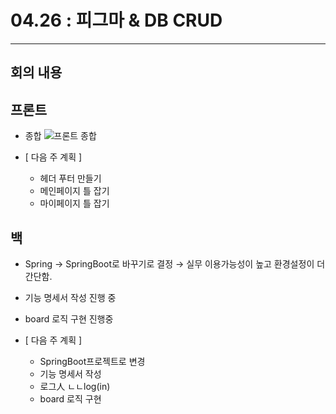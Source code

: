 # 04.26 : 피그마 & DB CRUD

---

## 회의 내용

## 프론트

- 종합
  ![프론트 종합](https://user-images.githubusercontent.com/76879122/166456804-c9d8bf18-9d89-486f-a90e-1302ff5089bc.png)

- [ 다음 주 계획 ]
  - 헤더 푸터 만들기
  - 메인페이지 틀 잡기
  - 마이페이지 틀 잡기

## 백

- Spring → SpringBoot로 바꾸기로 결정 → 실무 이용가능성이 높고 환경설정이 더 간단함.
- 기능 명세서 작성 진행 중
- board 로직 구현 진행중

- [ 다음 주 계획 ]
  - SpringBoot프로젝트로 변경
  - 기능 명세서 작성
  - 로그人 ㄴㄴlog(in)
  - board 로직 구현
